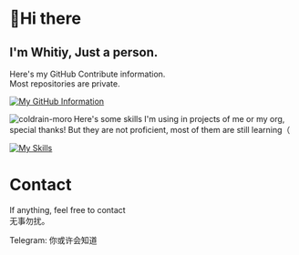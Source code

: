 # 👋Hi there
## I'm  Whitiy, Just a person.

Here's my GitHub Contribute information.<br/>
Most repositories are private.

[![My GitHub Information](https://github-readme-stats.vercel.app/api?username=whitiy666)]()
<p><img align="left" src="https://github-readme-stats.vercel.app/api/top-langs?username=whitiy666&show_icons=true&locale=en&layout=compact&hide=html,ejs" alt="coldrain-moro" /></p>

Here's some skills I'm using in projects of me or my org, special thanks! But they are not proficient, most of them are still learning（

[![My Skills](https://skillicons.dev/icons?i=androidstudio,bash,c,cpp,cloudflare,cmake,dart,discord,docker,flutter,git,github,githubactions,go,gradle,heroku,html,idea,linux,md,maven,mysql,nginx,php,swift,vercel,vim,vscode,wordpress,workers)]()

# Contact
If anything, feel free to contact <br>
无事勿扰。<br>

Telegram: 你或许会知道 <br>
